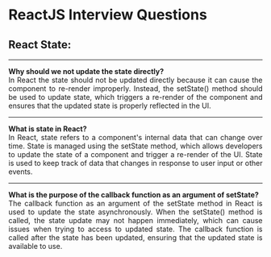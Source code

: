 # ReactJS Interview Questions

<div style="text-align: justify">

## React State:

---

**Why should we not update the state directly?**  
In React the state should not be updated directly because it can cause the component to re-render
improperly. Instead, the setState() method should be used to update state, which triggers a re-render
of the component and ensures that the updated state is properly reflected in the UI.

---

**What is state in React?**  
In React, state refers to a component's internal data that can change over time. State is managed using
the setState method, which allows developers to update the state of a component and trigger a re-render
of the UI. State is used to keep track of data that changes in response to user input or other events.

---

**What is the purpose of the callback function as an argument of setState?**  
The callback function as an argument of the setState method in React is used to update the state
asynchronously. When the setState() method is called, the state update may not happen immediately, which
can cause issues when trying to access to updated state. The callback function is called after the state
has been updated, ensuring that the updated state is available to use.
</div>
